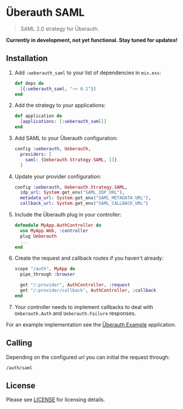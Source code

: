# Überauth SAML

> SAML 2.0 strategy for Überauth.

**Currently in development, not yet functional. Stay tuned for updates!**

## Installation

1. Add `:ueberauth_saml` to your list of dependencies in `mix.exs`:

    ```elixir
    def deps do
      [{:ueberauth_saml, "~> 0.1"}]
    end
    ```

1. Add the strategy to your applications:

    ```elixir
    def application do
      [applications: [:ueberauth_saml]]
    end
    ```

1. Add SAML to your Überauth configuration:

    ```elixir
    config :ueberauth, Ueberauth,
      providers: [
        saml: {Ueberauth.Strategy.SAML, []}
      ]
    ```

1.  Update your provider configuration:

    ```elixir
    config :ueberauth, Ueberauth.Strategy.SAML,
      idp_url: System.get_env("SAML_IDP_URL"),
      metadata_url: System.get_env("SAML_METADATA_URL"),
      callback_url: System.get_env("SAML_CALLBACK_URL")
    ```

1.  Include the Überauth plug in your controller:

    ```elixir
    defmodule MyApp.AuthController do
      use MyApp.Web, :controller
      plug Ueberauth
      ...
    end
    ```

1.  Create the request and callback routes if you haven't already:

    ```elixir
    scope "/auth", MyApp do
      pipe_through :browser

      get "/:provider", AuthController, :request
      get "/:provider/callback", AuthController, :callback
    end
    ```

1. Your controller needs to implement callbacks to deal with `Ueberauth.Auth` and `Ueberauth.Failure` responses.

For an example implementation see the [Überauth Example](https://github.com/ueberauth/ueberauth_example) application.

## Calling

Depending on the configured url you can initial the request through:

    /auth/saml

## License

Please see [LICENSE](https://github.com/ueberauth/ueberauth_saml/blob/master/LICENSE) for licensing details.
